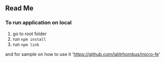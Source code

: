 ## Read Me

### To run application on local

1. go to root folder
2. run `npm install`
3. run `npm link`

and for sample on how to use it 'https://github.com/lalitrhombus/micro-fe'
